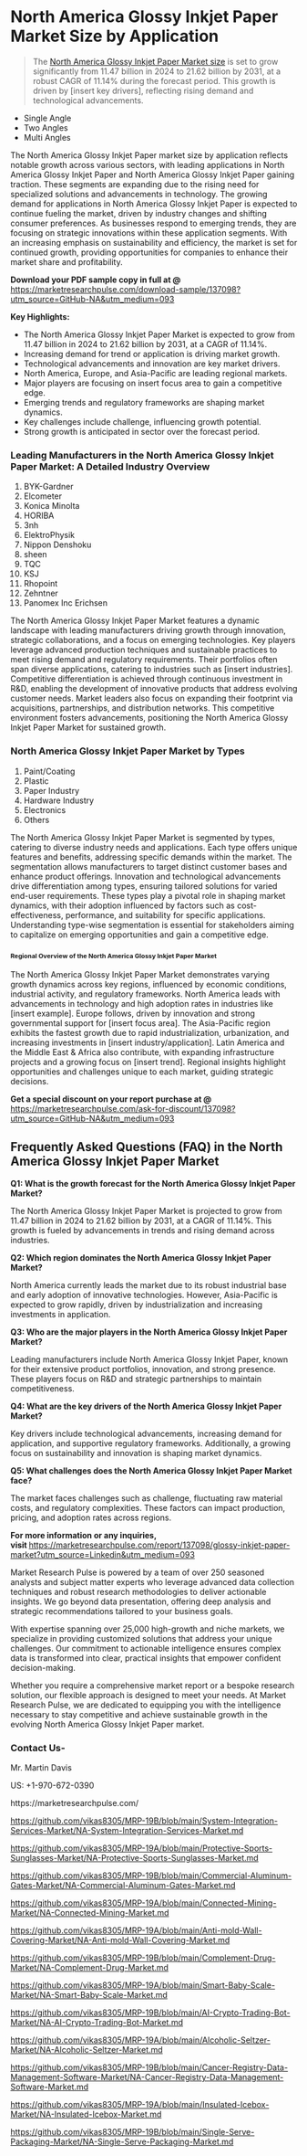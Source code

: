 
<h1>North America Glossy Inkjet Paper Market&nbsp;Size by Application</h1><blockquote><p>The <a href="https://marketresearchpulse.com/download-sample/137098?utm_source=GitHub-NA&amp;utm_medium=093">North America Glossy Inkjet Paper Market size</a> is set to grow significantly from 11.47 billion in 2024 to 21.62 billion by 2031, at a robust CAGR of 11.14% during the forecast period. This growth is driven by [insert key drivers], reflecting rising demand and technological advancements.</p></blockquote><ul><li>Single Angle<li> Two Angles<li> Multi Angles</li></ul><p>The North America Glossy Inkjet Paper market size by application reflects notable growth across various sectors, with leading applications in North America Glossy Inkjet Paper and North America Glossy Inkjet Paper gaining traction. These segments are expanding due to the rising need for specialized solutions and advancements in technology. The growing demand for applications in North America Glossy Inkjet Paper is expected to continue fueling the market, driven by industry changes and shifting consumer preferences. As businesses respond to emerging trends, they are focusing on strategic innovations within these application segments. With an increasing emphasis on sustainability and efficiency, the market is set for continued growth, providing opportunities for companies to enhance their market share and profitability.</p><p><strong>Download your PDF sample copy in full at @ </strong><a href="https://marketresearchpulse.com/download-sample/137098?utm_source=GitHub-NA&amp;utm_medium=093">https://marketresearchpulse.com/download-sample/137098?utm_source=GitHub-NA&amp;utm_medium=093</a></p><p><strong>Key Highlights: </strong></p><ul><li>The North America Glossy Inkjet Paper Market is expected to grow from 11.47 billion in 2024 to 21.62 billion by 2031, at a CAGR of 11.14%.</li><li>Increasing demand for trend or application is driving market growth.</li><li>Technological advancements and innovation are key market drivers.</li><li>North America, Europe, and Asia-Pacific are leading regional markets.</li><li>Major players are focusing on insert focus area to gain a competitive edge.</li><li>Emerging trends and regulatory frameworks are shaping market dynamics.</li><li>Key challenges include challenge, influencing growth potential.</li><li>Strong growth is anticipated in sector over the forecast period.</li></ul><h3>Leading Manufacturers in the North America Glossy Inkjet Paper Market: A Detailed Industry Overview</h3><ol><li>BYK-Gardner</li><li>Elcometer</li><li>Konica Minolta</li><li>HORIBA</li><li>3nh</li><li>ElektroPhysik</li><li>Nippon Denshoku</li><li>sheen</li><li>TQC</li><li>KSJ</li><li>Rhopoint</li><li>Zehntner</li><li>Panomex Inc Erichsen</li></ol><div class="flex max-w-full flex-col flex-grow"><div class="min-h-8 text-message flex w-full flex-col items-end gap-2 whitespace-normal break-words [.text-message+&amp;]:mt-5" dir="auto" data-message-author-role="assistant" data-message-id="fd8432e4-4910-450d-b182-61b7bfb0a01f" data-message-model-slug="gpt-4o"><div class="flex w-full flex-col gap-1 empty:hidden first:pt-[3px]"><div class="markdown prose w-full break-words dark:prose-invert light"><p>The North America Glossy Inkjet Paper Market features a dynamic landscape with leading manufacturers driving growth through innovation, strategic collaborations, and a focus on emerging technologies. Key players leverage advanced production techniques and sustainable practices to meet rising demand and regulatory requirements. Their portfolios often span diverse applications, catering to industries such as [insert industries]. Competitive differentiation is achieved through continuous investment in R&amp;D, enabling the development of innovative products that address evolving customer needs. Market leaders also focus on expanding their footprint via acquisitions, partnerships, and distribution networks. This competitive environment fosters advancements, positioning the North America Glossy Inkjet Paper Market for sustained growth.</p></div></div></div></div><h3>North America Glossy Inkjet Paper Market by Types</h3><ol><li>Paint/Coating<li> Plastic<li> Paper Industry<li> Hardware Industry<li> Electronics<li> Others</li></ol><div class="flex max-w-full flex-col flex-grow"><div class="min-h-8 text-message flex w-full flex-col items-end gap-2 whitespace-normal break-words [.text-message+&amp;]:mt-5" dir="auto" data-message-author-role="assistant" data-message-id="084470be-0bb7-4664-bddf-5156b4f41249" data-message-model-slug="gpt-4o-mini"><div class="flex w-full flex-col gap-1 empty:hidden first:pt-[3px]"><div class="markdown prose w-full break-words dark:prose-invert light"><p>The North America Glossy Inkjet Paper Market is segmented by types, catering to diverse industry needs and applications. Each type offers unique features and benefits, addressing specific demands within the market. The segmentation allows manufacturers to target distinct customer bases and enhance product offerings. Innovation and technological advancements drive differentiation among types, ensuring tailored solutions for varied end-user requirements. These types play a pivotal role in shaping market dynamics, with their adoption influenced by factors such as cost-effectiveness, performance, and suitability for specific applications. Understanding type-wise segmentation is essential for stakeholders aiming to capitalize on emerging opportunities and gain a competitive edge.</p></div></div></div></div><h3><span style="font-size: 11px;">Regional Overview of the North America Glossy Inkjet Paper Market</span></h3><div class="flex max-w-full flex-col flex-grow"><div class="min-h-8 text-message flex w-full flex-col items-end gap-2 whitespace-normal break-words [.text-message+&amp;]:mt-5" dir="auto" data-message-author-role="assistant" data-message-id="e9038762-ce64-4e30-91c9-9bd413514231" data-message-model-slug="gpt-4o-mini"><div class="flex w-full flex-col gap-1 empty:hidden first:pt-[3px]"><div class="markdown prose w-full break-words dark:prose-invert light"><p>The North America Glossy Inkjet Paper Market demonstrates varying growth dynamics across key regions, influenced by economic conditions, industrial activity, and regulatory frameworks. North America leads with advancements in technology and high adoption rates in industries like [insert example]. Europe follows, driven by innovation and strong governmental support for [insert focus area]. The Asia-Pacific region exhibits the fastest growth due to rapid industrialization, urbanization, and increasing investments in [insert industry/application]. Latin America and the Middle East &amp; Africa also contribute, with expanding infrastructure projects and a growing focus on [insert trend]. Regional insights highlight opportunities and challenges unique to each market, guiding strategic decisions.</p></div></div></div></div><p><strong>Get a special discount on your report purchase at @ </strong><a href="https://marketresearchpulse.com/ask-for-discount/137098?utm_source=GitHub-NA&amp;utm_medium=093">https://marketresearchpulse.com/ask-for-discount/137098?utm_source=GitHub-NA&amp;utm_medium=093</a></p><h2>Frequently Asked Questions (FAQ) in the North America Glossy Inkjet Paper Market</h2><p><strong>Q1: What is the growth forecast for the North America Glossy Inkjet Paper Market?</strong></p><p>The North America Glossy Inkjet Paper Market is projected to grow from 11.47 billion in 2024 to 21.62 billion by 2031, at a CAGR of 11.14%. This growth is fueled by advancements in trends and rising demand across industries.</p><p><strong>Q2: Which region dominates the North America Glossy Inkjet Paper Market?</strong></p><p>North America currently leads the market due to its robust industrial base and early adoption of innovative technologies. However, Asia-Pacific is expected to grow rapidly, driven by industrialization and increasing investments in application.</p><p><strong>Q3: Who are the major players in the North America Glossy Inkjet Paper Market?</strong></p><p>Leading manufacturers include North America Glossy Inkjet Paper, known for their extensive product portfolios, innovation, and strong presence. These players focus on R&amp;D and strategic partnerships to maintain competitiveness.</p><p><strong>Q4: What are the key drivers of the North America Glossy Inkjet Paper Market?</strong></p><p>Key drivers include technological advancements, increasing demand for application, and supportive regulatory frameworks. Additionally, a growing focus on sustainability and innovation is shaping market dynamics.</p><p><strong>Q5: What challenges does the North America Glossy Inkjet Paper Market face?</strong></p><p>The market faces challenges such as challenge, fluctuating raw material costs, and regulatory complexities. These factors can impact production, pricing, and adoption rates across regions.</p><p><strong>For more information or any inquiries, visit&nbsp;</strong><a href="https://marketresearchpulse.com/report/137098/glossy-inkjet-paper-market?utm_source=Linkedin&utm_medium=093">https://marketresearchpulse.com/report/137098/glossy-inkjet-paper-market?utm_source=Linkedin&utm_medium=093</a></p><p>Market Research Pulse is powered by a team of over 250 seasoned analysts and subject matter experts who leverage advanced data collection techniques and robust research methodologies to deliver actionable insights. We go beyond data presentation, offering deep analysis and strategic recommendations tailored to your business goals.</p><p>With expertise spanning over 25,000 high-growth and niche markets, we specialize in providing customized solutions that address your unique challenges. Our commitment to actionable intelligence ensures complex data is transformed into clear, practical insights that empower confident decision-making.</p><p>Whether you require a comprehensive market report or a bespoke research solution, our flexible approach is designed to meet your needs. At Market Research Pulse, we are dedicated to equipping you with the intelligence necessary to stay competitive and achieve sustainable growth in the evolving North America Glossy Inkjet Paper market.</p><h3><strong>Contact Us-</strong></h3><p>Mr. Martin Davis</p><p>US: +1-970-672-0390</p><p>https://marketresearchpulse.com/</p><p><a href="https://github.com/vikas8305/MRP-19B/blob/main/System-Integration-Services-Market/NA-System-Integration-Services-Market.md">https://github.com/vikas8305/MRP-19B/blob/main/System-Integration-Services-Market/NA-System-Integration-Services-Market.md</a></p><p><a href="https://github.com/vikas8305/MRP-19A/blob/main/Protective-Sports-Sunglasses-Market/NA-Protective-Sports-Sunglasses-Market.md">https://github.com/vikas8305/MRP-19A/blob/main/Protective-Sports-Sunglasses-Market/NA-Protective-Sports-Sunglasses-Market.md</a></p><p><a href="https://github.com/vikas8305/MRP-19B/blob/main/Commercial-Aluminum-Gates-Market/NA-Commercial-Aluminum-Gates-Market.md">https://github.com/vikas8305/MRP-19B/blob/main/Commercial-Aluminum-Gates-Market/NA-Commercial-Aluminum-Gates-Market.md</a></p><p><a href="https://github.com/vikas8305/MRP-19A/blob/main/Connected-Mining-Market/NA-Connected-Mining-Market.md">https://github.com/vikas8305/MRP-19A/blob/main/Connected-Mining-Market/NA-Connected-Mining-Market.md</a></p><p><a href="https://github.com/vikas8305/MRP-19A/blob/main/Anti-mold-Wall-Covering-Market/NA-Anti-mold-Wall-Covering-Market.md">https://github.com/vikas8305/MRP-19A/blob/main/Anti-mold-Wall-Covering-Market/NA-Anti-mold-Wall-Covering-Market.md</a></p><p><a href="https://github.com/vikas8305/MRP-19B/blob/main/Complement-Drug-Market/NA-Complement-Drug-Market.md">https://github.com/vikas8305/MRP-19B/blob/main/Complement-Drug-Market/NA-Complement-Drug-Market.md</a></p><p><a href="https://github.com/vikas8305/MRP-19A/blob/main/Smart-Baby-Scale-Market/NA-Smart-Baby-Scale-Market.md">https://github.com/vikas8305/MRP-19A/blob/main/Smart-Baby-Scale-Market/NA-Smart-Baby-Scale-Market.md</a></p><p><a href="https://github.com/vikas8305/MRP-19B/blob/main/AI-Crypto-Trading-Bot-Market/NA-AI-Crypto-Trading-Bot-Market.md">https://github.com/vikas8305/MRP-19B/blob/main/AI-Crypto-Trading-Bot-Market/NA-AI-Crypto-Trading-Bot-Market.md</a></p><p><a href="https://github.com/vikas8305/MRP-19A/blob/main/Alcoholic-Seltzer-Market/NA-Alcoholic-Seltzer-Market.md">https://github.com/vikas8305/MRP-19A/blob/main/Alcoholic-Seltzer-Market/NA-Alcoholic-Seltzer-Market.md</a></p><p><a href="https://github.com/vikas8305/MRP-19B/blob/main/Cancer-Registry-Data-Management-Software-Market/NA-Cancer-Registry-Data-Management-Software-Market.md">https://github.com/vikas8305/MRP-19B/blob/main/Cancer-Registry-Data-Management-Software-Market/NA-Cancer-Registry-Data-Management-Software-Market.md</a></p><p><a href="https://github.com/vikas8305/MRP-19A/blob/main/Insulated-Icebox-Market/NA-Insulated-Icebox-Market.md">https://github.com/vikas8305/MRP-19A/blob/main/Insulated-Icebox-Market/NA-Insulated-Icebox-Market.md</a></p><p><a href="https://github.com/vikas8305/MRP-19B/blob/main/Single-Serve-Packaging-Market/NA-Single-Serve-Packaging-Market.md">https://github.com/vikas8305/MRP-19B/blob/main/Single-Serve-Packaging-Market/NA-Single-Serve-Packaging-Market.md</a></p>
